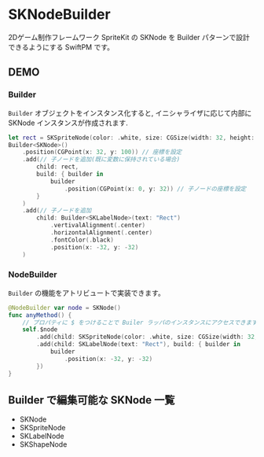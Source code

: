 # SKNodeBuilder

2Dゲーム制作フレームワーク SpriteKit の SKNode を Builder パターンで設計できるようにする SwiftPM です。

## DEMO

### Builder

`Builder` オブジェクトをインスタンス化すると, イニシャライザに応じて内部に SKNode インスタンスが作成されます.
``` Swift
let rect = SKSpriteNode(color: .white, size: CGSize(width: 32, height: 32)
Builder<SKNode>()
    .position(CGPoint(x: 32, y: 100)) // 座標を設定
    .add(// 子ノードを追加(既に変数に保持されている場合)
        child: rect,
        build: { builder in
            builder
                .position(CGPoint(x: 0, y: 32)) // 子ノードの座標を設定
        }
    )
    .add(// 子ノードを追加
        child: Builder<SKLabelNode>(text: "Rect")
            .vertivalAlignment(.center)
            .horizontalAlignment(.center)
            .fontColor(.black)
            .position(x: -32, y: -32)
    )
```

### NodeBuilder

`Builder` の機能をアトリビュートで実装できます。
``` Swift
@NodeBuilder var node = SKNode()
func anyMethod() {
    // プロパティに $ をつけることで Builer ラッパのインスタンスにアクセスできます
    self.$node
        .add(child: SKSpriteNode(color: .white, size: CGSize(width: 32, height: 32)))
        .add(child: SKLabelNode(text: "Rect"), build: { builder in
            builder
                .position(x: -32, y: -32)
        })
}
```
## Builder で編集可能な SKNode 一覧
- SKNode
- SKSpriteNode
- SKLabelNode
- SKShapeNode
